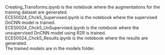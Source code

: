 Creating_Transforms.ipynb is the notebook where the augmentations for the training dataset are generated. \
ECE50024_Chck5_Supervised.ipynb is the notebook where the supervised DnCNN model is trained. \
ECE50024_Chck5_UnSupervised.ipynb is the notebook where the unsupervised DnCNN model using R2R is trained. \
ECE50024_Chck5_Results.ipynb is the notebook where the results are generated. \
The trained models are in the models folder.
